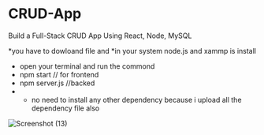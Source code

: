 # CRUD-App
Build a Full-Stack CRUD App Using React, Node, MySQL


*you have to dowloand file and
*in your system node.js and xammp is install 
* open your terminal and run the commond
* npm start // for frontend
* npm server.js //backed
* * no need to install any other dependency because i upload all the dependency file also


![Screenshot (13)](https://github.com/pathakmrityunjaykumar/CRUD-App/assets/61449824/93ae40b3-219b-4a04-9ebe-9a64f2586243)

